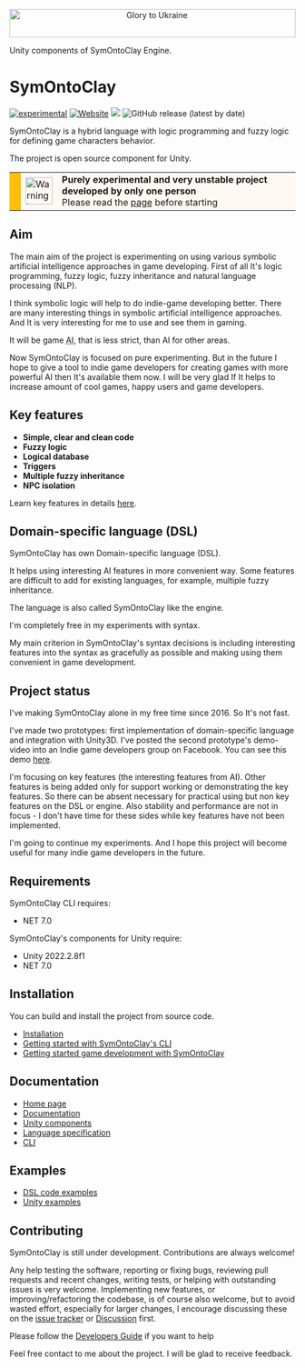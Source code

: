 <p align="center">
  <img width="100%" height="50" alt="Glory to Ukraine" src="https://symontoclay.github.io/UA_Flag.jpg">
</p>

<div>Unity components of SymOntoClay Engine.</div>

# SymOntoClay
<span>[![experimental](https://img.shields.io/badge/stability-experimental-orange.svg?style=flat)](https://github.com/Symontoclay/SymOntoClay)
[![Website](https://img.shields.io/badge/documentation-online-brightgreen)](https://symontoclay.github.io/docs/index.html)
[![](https://img.shields.io/badge/api-reference-blue.svg)](https://symontoclay.github.io/docs/engine_api/index.html)
![GitHub release (latest by date)](https://img.shields.io/github/v/release/Symontoclay/SymOntoClay)
</span><span></span>

<div><div><p>
SymOntoClay is a hybrid language with logic programming and fuzzy logic for defining game characters behavior.
</p>

<p>
The project is open source component for Unity.
</p></div></div>

<div><div style='background-color: #FFF9F3;'>
<table>
<tbody>
<tr>
<td style='background-color: #FEBE0A;'>
&nbsp;
</td>
<td>
<img src='https://symontoclay.github.io/icons8-warning-48.png' width='48px' height='48px' alt='Warning logo'>
</td>
<td>
<b>Purely experimental and very unstable project developed by only one person</b><br>
Please read the <a href='https://symontoclay.github.io/you-need-to-know.html'>page</a> before starting
</td>
</tr>
</tbody>
</table>
</div>
</div>

## Aim
<div><div><p>
The main aim of the project is experimenting on using various symbolic artificial intelligence approaches in game developing.
First of all It's logic programming, fuzzy logic, fuzzy inheritance and natural language processing (NLP).
</p>

<p>
I think symbolic logic will help to do indie-game developing better.
There are many interesting things in symbolic artificial intelligence approaches.
And It is very interesting for me to use and see them in gaming.
</p>

<p>
It will be game <abbr title='Artificial Intelligence'>AI</abbr>, that is less strict, than AI for other areas.
</p>

<p>
Now SymOntoClay is focused on pure experimenting.
But in the future I hope to give a tool to indie game developers for creating games with more powerful AI then It's available them now.
I will be very glad If It helps to increase amount of cool games, happy users and game developers.
</p></div></div>

## Key features
<div><ul>
<li>
<b>Simple, clear and clean code</b>
</li>
<li>
<b>Fuzzy logic</b>
</li>
<li>
<b>Logical database</b>
</li>
<li>
<b>Triggers</b>
</li>
<li>
<b>Multiple fuzzy inheritance</b>
</li>
<li>
<b>NPC isolation</b>
</li>
</ul>
<p>
Learn key features in details <a href='https://symontoclay.github.io/docs/key-features.html'>here</a>.
</p>
</div>

## Domain-specific language (DSL)
<div><div><p>
SymOntoClay has own Domain-specific language (DSL).
</p>

<p>
It helps using interesting AI features in more convenient way.
Some features are difficult to add for existing languages, for example, multiple fuzzy inheritance.
</p>

<p>
The language is also called SymOntoClay like the engine.
</p>

<p>
I'm completely free in my experiments with syntax.
</p>

<p>
My main criterion in SymOntoClay's syntax decisions is including interesting features into the syntax as gracefully as possible and making using them convenient in game development.
</p></div></div>

## Project status
<div><div><p>
I've making SymOntoClay alone in my free time since 2016. 
So It's not fast.
</p>

<p>
I've made two prototypes: first implementation of domain-specific language and integration with Unity3D.
I've posted the second prototype's demo-video into an Indie game developers group on Facebook. 
You can see this demo <i class="fab fa-facebook" title="Facebook"></i><a href='https://www.facebook.com/groups/IndieGameDevs/permalink/10155707420791573/'>here</a>.
</p>

<p>
I'm focusing on key features (the interesting features from AI). 
Other features is being added only for support working or demonstrating the key features.
So there can be absent necessary for practical using  but non key features on the DSL or engine.
Also stability and performance are not in focus - I don't have time for these sides while key features have not been implemented.
</p>

<p>
I'm going to continue my experiments.
And I hope this project will become useful for many indie game developers in the future.
</p></div></div>

## Requirements
<div><div><div><div><p>
SymOntoClay CLI requires:
    <ul><li>NET 7.0</li>
</ul>
</div></div>

<div><div><p>
SymOntoClay's components for Unity require:
    <ul><li>Unity 2022.2.8f1</li>
<li>NET 7.0</li>
</ul>
</div></div></div></div>

## Installation
You can build and install the project from source code.

* [Installation](https://symontoclay.github.io/docs/install.html)
* [Getting started with SymOntoClay's CLI](https://symontoclay.github.io/docs/getting-started-cli.html)
* [Getting started game development with SymOntoClay](https://symontoclay.github.io/docs/getting-started-unity.html)

## Documentation
* [Home page](https://symontoclay.github.io/)
* [Documentation](https://symontoclay.github.io/docs/index.html)
* [Unity components](https://symontoclay.github.io/docs/unity_components.html)
* [Language specification](https://symontoclay.github.io/docs/spec.html)
* [CLI](https://symontoclay.github.io/docs/cli.html)

## Examples
* [DSL code examples](https://symontoclay.github.io/docs/lng_examples/index.html)
* [Unity examples](https://symontoclay.github.io/docs/unity-examples.html)

## Contributing
<div><div><p>
SymOntoClay is still under development. 
Contributions are always welcome!
</p>

<p>
Any help testing the software, reporting or fixing bugs, reviewing pull requests and recent changes, writing tests, or helping with outstanding issues is very welcome. 
Implementing new features, or improving/refactoring the codebase, is of course also welcome, but to avoid wasted effort, especially for larger changes, I encourage discussing these on the <a href='https://github.com/Symontoclay/SymOntoClay/issues'>issue tracker</a> or <a href='https://github.com/Symontoclay/SymOntoClay/discussions'>Discussion</a> first.
</p>

<p>
Please follow the <a href='https://symontoclay.github.io/dev/contributing.html'>Developers Guide</a> if you want to help
</p>
</div></div>

<p>
Feel free contact to me about the project. 
I will be glad to receive feedback.
</p>
